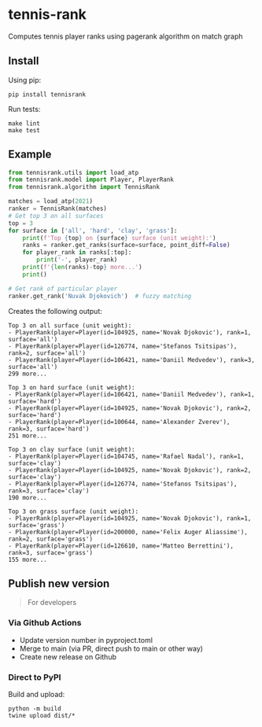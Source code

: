 # tennis-rank
Computes tennis player ranks using pagerank algorithm on match graph

## Install

Using pip:

```shell
pip install tennisrank
```

Run tests:

```
make lint
make test
```

## Example

```python
from tennisrank.utils import load_atp
from tennisrank.model import Player, PlayerRank
from tennisrank.algorithm import TennisRank

matches = load_atp(2021)
ranker = TennisRank(matches)
# Get top 3 on all surfaces
top = 3
for surface in ['all', 'hard', 'clay', 'grass']:
    print(f'Top {top} on {surface} surface (unit weight):')
    ranks = ranker.get_ranks(surface=surface, point_diff=False)
    for player_rank in ranks[:top]:
        print('-', player_rank)
    print(f'{len(ranks)-top} more...')
    print()

# Get rank of particular player
ranker.get_rank('Nuvak Djokovich')  # fuzzy matching
```

Creates the following output:

```text
Top 3 on all surface (unit weight):
- PlayerRank(player=Player(id=104925, name='Novak Djokovic'), rank=1, surface='all')
- PlayerRank(player=Player(id=126774, name='Stefanos Tsitsipas'), rank=2, surface='all')
- PlayerRank(player=Player(id=106421, name='Daniil Medvedev'), rank=3, surface='all')
299 more...

Top 3 on hard surface (unit weight):
- PlayerRank(player=Player(id=106421, name='Daniil Medvedev'), rank=1, surface='hard')
- PlayerRank(player=Player(id=104925, name='Novak Djokovic'), rank=2, surface='hard')
- PlayerRank(player=Player(id=100644, name='Alexander Zverev'), rank=3, surface='hard')
251 more...

Top 3 on clay surface (unit weight):
- PlayerRank(player=Player(id=104745, name='Rafael Nadal'), rank=1, surface='clay')
- PlayerRank(player=Player(id=104925, name='Novak Djokovic'), rank=2, surface='clay')
- PlayerRank(player=Player(id=126774, name='Stefanos Tsitsipas'), rank=3, surface='clay')
190 more...

Top 3 on grass surface (unit weight):
- PlayerRank(player=Player(id=104925, name='Novak Djokovic'), rank=1, surface='grass')
- PlayerRank(player=Player(id=200000, name='Felix Auger Aliassime'), rank=2, surface='grass')
- PlayerRank(player=Player(id=126610, name='Matteo Berrettini'), rank=3, surface='grass')
155 more...
```

## Publish new version

> For developers

### Via Github Actions

- Update version number in pyproject.toml
- Merge to main (via PR, direct push to main or other way)
- Create new release on Github

### Direct to PyPI

Build and upload:

```shell
python -m build
twine upload dist/*
```